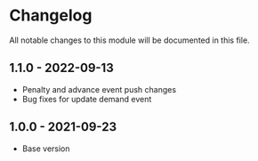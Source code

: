 # Changelog

All notable changes to this module will be documented in this file.

## 1.1.0 - 2022-09-13

- Penalty and advance event push changes
- Bug fixes for update demand event

## 1.0.0 - 2021-09-23

- Base version
